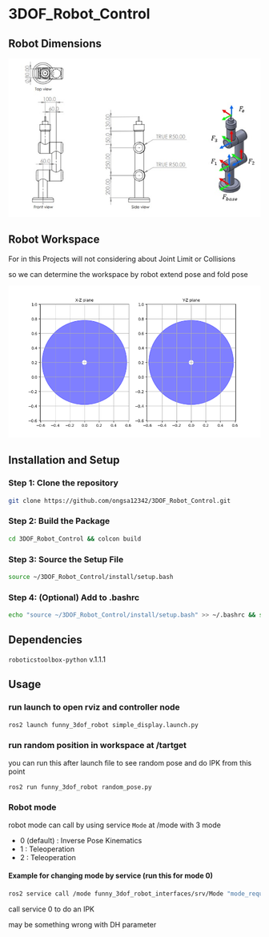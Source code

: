 # 3DOF_Robot_Control

## Robot Dimensions

![alt text](src/funny_3dof_robot/image.png)

## Robot Workspace
For in this Projects will not considering about Joint Limit or Collisions

so we can determine the workspace by robot extend pose and fold pose

![alt text](workspace.png)
## Installation and Setup

### Step 1: Clone the repository

```bash
git clone https://github.com/ongsa12342/3DOF_Robot_Control.git
```

### Step 2: Build the Package
```bash
cd 3DOF_Robot_Control && colcon build
```
### Step 3: Source the Setup File
```bash
source ~/3DOF_Robot_Control/install/setup.bash
```
### Step 4: (Optional) Add to .bashrc
```bash
echo "source ~/3DOF_Robot_Control/install/setup.bash" >> ~/.bashrc && source ~/.bashrc
```
## Dependencies
`roboticstoolbox-python` v.1.1.1

## Usage
### run launch to open rviz and controller node
```bash
ros2 launch funny_3dof_robot simple_display.launch.py 
```
### run random position in workspace at /tartget
you can run this after launch file to see random pose and do IPK from this point
```bash
ros2 run funny_3dof_robot random_pose.py
```

### Robot mode
robot mode can call by using service `Mode` at /mode with 3 mode

- 0 (default) : Inverse Pose Kinematics
- 1 : Teleoperation
- 2 : Teleoperation

#### Example for changing mode by service (run this for mode 0)

```bash
ros2 service call /mode funny_3dof_robot_interfaces/srv/Mode "mode_request: 0"
```

call service 0 to do an IPK

may be something wrong with DH parameter